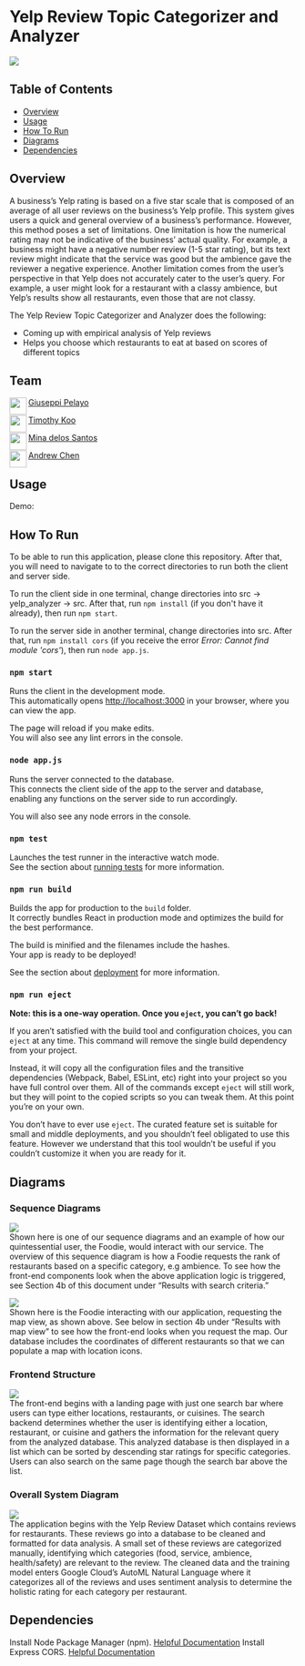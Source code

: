 # Yelp Review Topic Categorizer and Analyzer

![](images/prototype.jpg)

## Table of Contents
- [Overview](#overview)
- [Usage](#usage)
- [How To Run](#how-to-run)
- [Diagrams](#diagrams)
- [Dependencies](#dependencies)

## Overview
A business’s Yelp rating is based on a five star scale that is composed of an average of all user reviews on the business’s Yelp profile. This system gives users a quick and general overview of a business’s performance. However, this method poses a set of limitations. One limitation is how the numerical rating may not be indicative of the business’ actual quality. For example, a business might have a negative number review (1-5 star rating), but its text review might indicate that the service was good but the ambience gave the reviewer a negative experience. Another limitation comes from the user’s perspective in that Yelp does not accurately cater to the user’s query. For example, a user might look for a restaurant with a classy ambience, but Yelp’s results show all restaurants, even those that are not classy.

The Yelp Review Topic Categorizer and Analyzer does the following:

- Coming up with empirical analysis of Yelp reviews
- Helps you choose which restaurants to eat at based on scores of different topics


## Team
<a href="https://github.com/giuseppi" target="_blank"><img src="https://github.com/giuseppi.png?size=40" align="left" height="30px">Giuseppi Pelayo </a>

<a href="https://github.com/TimothyKool" target="_blank"><img src="https://github.com/TimothyKool.png?size=40" align="left" height="30px">Timothy Koo </a>

<a href="https://github.com/dlscarmina" target="_blank"><img src="https://github.com/dlscarmina.png?size=40" align="left" height="30px">Mina delos Santos </a>

<a href="https://github.com/andrewrchen05" target="_blank"><img src="https://github.com/andrewrchen05.png?size=40" align="left" height="30px">Andrew Chen </a>


## Usage
Demo: <Link to youtube video>

<Screenshot of application>

## How To Run
To be able to run this application, please clone this repository. After that, you will need to navigate to to the correct directories to run both the client and server side.

To run the client side in one terminal, change directories into src -> yelp_analyzer -> src. After that, run `npm install` (if you don't have it already), then run `npm start`.

To run the server side in another terminal, change directories into src. After that, run `npm install cors` (if you receive the error _Error: Cannot find module 'cors'_), then run `node app.js`.

### `npm start`

Runs the client in the development mode.<br />
This automatically opens [http://localhost:3000](http://localhost:3000) in your browser, where you can view the app.

The page will reload if you make edits.<br />
You will also see any lint errors in the console.

### `node app.js`

Runs the server connected to the database.<br />
This connects the client side of the app to the server and database, enabling any functions on the server side to run accordingly.

You will also see any node errors in the console.

### `npm test`

Launches the test runner in the interactive watch mode.<br />
See the section about [running tests](https://facebook.github.io/create-react-app/docs/running-tests) for more information.

### `npm run build`

Builds the app for production to the `build` folder.<br />
It correctly bundles React in production mode and optimizes the build for the best performance.

The build is minified and the filenames include the hashes.<br />
Your app is ready to be deployed!

See the section about [deployment](https://facebook.github.io/create-react-app/docs/deployment) for more information.

### `npm run eject`

**Note: this is a one-way operation. Once you `eject`, you can’t go back!**

If you aren’t satisfied with the build tool and configuration choices, you can `eject` at any time. This command will remove the single build dependency from your project.

Instead, it will copy all the configuration files and the transitive dependencies (Webpack, Babel, ESLint, etc) right into your project so you have full control over them. All of the commands except `eject` will still work, but they will point to the copied scripts so you can tweak them. At this point you’re on your own.

You don’t have to ever use `eject`. The curated feature set is suitable for small and middle deployments, and you shouldn’t feel obligated to use this feature. However we understand that this tool wouldn’t be useful if you couldn’t customize it when you are ready for it.

## Diagrams

### Sequence Diagrams

![](images/SeqDiag1.png)<br />
Shown here is one of our sequence diagrams and an example of how our quintessential user, the Foodie, would interact with our service. The overview of this sequence diagram is how a Foodie requests the rank of restaurants based on a specific category, e.g ambience. To see how the front-end components look when the above application logic is triggered, see Section 4b of this document under “Results with search criteria.”

![](images/SeqDiag2.png)<br />
Shown here is the Foodie interacting with our application, requesting the map view, as shown above. See below in section 4b under “Results with map view” to see how the front-end looks when you request the map. Our database includes the coordinates of different restaurants so that we can populate a map with location icons.

### Frontend Structure

![](images/HiFiPrototype.gif)<br />
The front-end begins with a landing page with just one search bar where users can type either locations, restaurants, or cuisines. The search backend determines whether the user is identifying either a location, restaurant, or cuisine and gathers the information for the relevant query from the analyzed database. This analyzed database is then displayed in a list which can be sorted by descending star ratings for specific categories. Users can also search on the same page though the search bar above the list.

### Overall System Diagram

![](images/OverallSystemDiagram.png)<br />
The application begins with the Yelp Review Dataset which contains reviews for restaurants. These reviews go into a database to be cleaned and formatted for data analysis. A small set of these reviews are categorized manually, identifying which categories (food, service, ambience, health/safety) are relevant to the review. The cleaned data and the training model enters Google Cloud’s AutoML Natural Language where it categorizes all of the reviews and uses sentiment analysis to determine the holistic rating for each category per restaurant. 

## Dependencies
Install Node Package Manager (npm). [Helpful Documentation](https://www.npmjs.com/get-npm)
Install Express CORS. [Helpful Documentation](https://expressjs.com/en/resources/middleware/cors.html)
